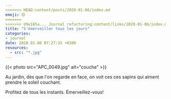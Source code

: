 ```yaml
---
<<<<<<< HEAD:content/posts/2020-01-06/index.md
emoji: 😍
=======
>>>>>>> d9e165a... Journal refactoring:content/links/2020-01-06/index.md
title: "S'émerveiller tous les jours"
categories:
- journal
date: 2020-01-06 07:27:33 +0200
resources:
  - src: "*.jpg"
---
```

{{< photo src="APC_0049.jpg" alt="couche" >}}

Au jardin, dès que l'on regarde en face, on voit ces ces sapins qui aiment prendre le soleil couchant.

Profitez de tous les instants. Émerveillez-vous!
